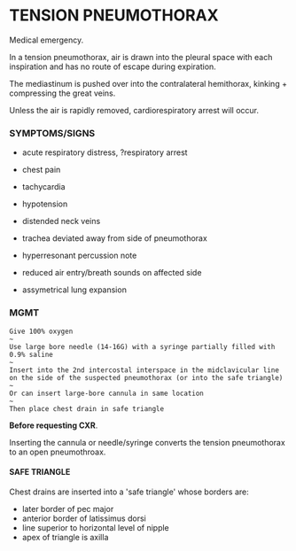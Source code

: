 # TENSION PNEUMOTHORAX

Medical emergency.

In a tension pneumothorax, air is drawn into the pleural space with each inspiration and has no route of escape during expiration. 

The mediastinum is pushed over into the contralateral hemithorax, kinking + compressing the great veins.

Unless the air is rapidly removed, cardiorespiratory arrest will occur.

### SYMPTOMS/SIGNS

- acute respiratory distress, ?respiratory arrest

- chest pain

- tachycardia

- hypotension

- distended neck veins

- trachea deviated away from side of pneumothorax

- hyperresonant percussion note

- reduced air entry/breath sounds on affected side

- assymetrical lung expansion


### MGMT

	Give 100% oxygen
	~
	Use large bore needle (14-16G) with a syringe partially filled with 0.9% saline
	~
	Insert into the 2nd intercostal interspace in the midclavicular line on the side of the suspected pneumothorax (or into the safe triangle)
	~
	Or can insert large-bore cannula in same location
	~
	Then place chest drain in safe triangle
	
	
**Before requesting CXR**.

Inserting the cannula or needle/syringe converts the tension pneumothorax to an open pneumothroax.

#### SAFE TRIANGLE

Chest drains are inserted into a 'safe triangle' whose borders are:

- later border of pec major
- anterior border of latissimus dorsi
- line superior to horizontal level of nipple
- apex of triangle is axilla